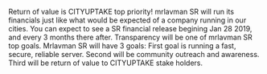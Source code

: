 Return of value is CITYUPTAKE top priority! mrlavman SR will run its financials just like what would be expected of a company running in our cities. You can expect to see a SR financial release begining Jan 28 2019, and every 3 months there after. Transparency will be one of mrlavman SR top goals. Mrlavman SR will have 3 goals: First goal is running a fast, secure, reliable server. Second will be community outreach and awareness. Third will be return of value to CITYUPTAKE stake holders.

